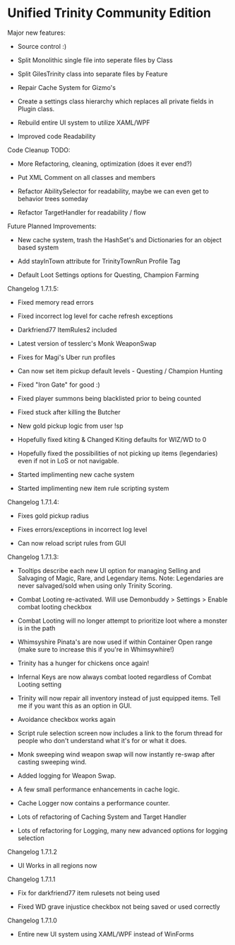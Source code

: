 ﻿Unified Trinity Community Edition
=================================

Major new features: 

* Source control :)

* Split Monolithic single file into seperate files by Class

* Split GilesTrinity class into separate files by Feature

* Repair Cache System for Gizmo's

* Create a settings class hierarchy which replaces all private fields in Plugin class.

* Rebuild entire UI system to utilize XAML/WPF

* Improved code Readability



Code Cleanup TODO: 

* More Refactoring, cleaning, optimization (does it ever end?)

* Put XML Comment on all classes and members

* Refactor AbilitySelector for readability, maybe we can even get to behavior trees someday

* Refactor TargetHandler for readability / flow


Future Planned Improvements: 

* New cache system, trash the HashSet's and Dictionaries for an object based system

* Add stayInTown attribute for TrinityTownRun Profile Tag 

* Default Loot Settings options for Questing, Champion Farming



Changelog 1.7.1.5:

* Fixed memory read errors

* Fixed incorrect log level for cache refresh exceptions

* Darkfriend77 ItemRules2 included

* Latest version of tesslerc's Monk WeaponSwap

* Fixes for Magi's Uber run profiles

* Can now set item pickup default levels - Questing / Champion Hunting

* Fixed "Iron Gate" for good :)

* Fixed player summons being blacklisted prior to being counted

* Fixed stuck after killing the Butcher

* New gold pickup logic from user !sp

* Hopefully fixed kiting & Changed Kiting defaults for WIZ/WD to 0

* Hopefully fixed the possibilities of not picking up items (legendaries) even if not in LoS or not navigable.

* Started implimenting new cache system

* Started implimenting new item rule scripting system
  


Changelog 1.7.1.4:

* Fixes gold pickup radius

* Fixes errors/exceptions in incorrect log level

* Can now reload script rules from GUI


Changelog 1.7.1.3:

* Tooltips describe each new UI option for managing Selling and Salvaging of Magic, Rare, and Legendary items. Note: Legendaries are never salvaged/sold when using only Trinity Scoring.

* Combat Looting re-activated. Will use Demonbuddy > Settings > Enable combat looting checkbox

* Combat Looting will no longer attempt to prioritize loot where a monster is in the path

* Whimsyshire Pinata's are now used if within Container Open range (make sure to increase this if you're in Whimsywhire!)

* Trinity has a hunger for chickens once again! 

* Infernal Keys are now always combat looted regardless of Combat Looting setting

* Trinity will now repair all inventory instead of just equipped items. Tell me if you want this as an option in GUI.

* Avoidance checkbox works again

* Script rule selection screen now includes a link to the forum thread for people who don't understand what it's for or what it does.

* Monk sweeping wind weapon swap will now instantly re-swap after casting sweeping wind.

* Added logging for Weapon Swap.

* A few small performance enhancements in cache logic.

* Cache Logger now contains a performance counter.

* Lots of refactoring of Caching System and Target Handler

* Lots of refactoring for Logging, many new advanced options for logging selection




Changelog 1.7.1.2

* UI Works in all regions now



Changelog 1.7.1.1

* Fix for darkfriend77 item rulesets not being used

* Fixed WD grave injustice checkbox not being saved or used correctly



Changelog 1.7.1.0

* Entire new UI system using XAML/WPF instead of WinForms





